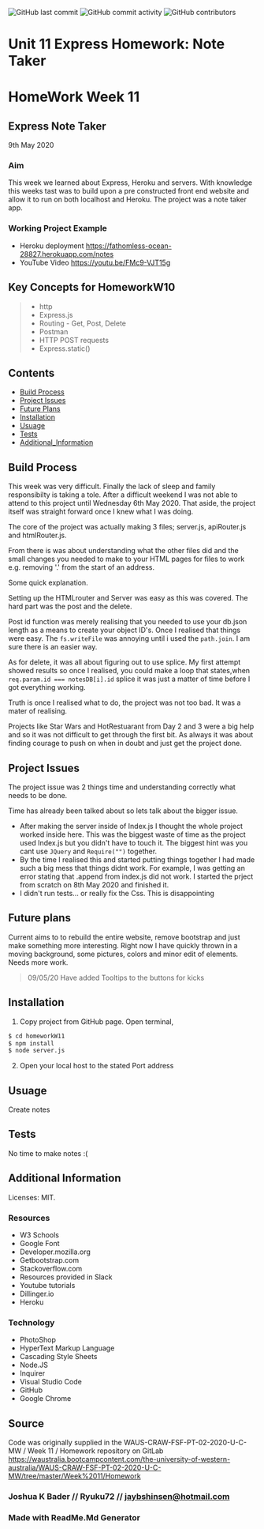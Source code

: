 ![GitHub last commit](https://img.shields.io/github/last-commit/Ryuku72/HomeworkW11?style=for-the-badge)
![GitHub commit activity](https://img.shields.io/github/commit-activity/y/Ryuku72/HomeworkW11?style=for-the-badge)
![GitHub contributors](https://img.shields.io/github/contributors/Ryuku72/HomeworkW11?style=for-the-badge)

# Unit 11 Express Homework: Note Taker


# HomeWork Week 11
## Express Note Taker
9th May 2020


### Aim
This week we learned about Express, Heroku and servers. With knowledge this weeks tast was to build upon a pre constructed front end website and allow it to run on both localhost and Heroku. The project was a note taker app. 



### Working Project Example
* Heroku deployment https://fathomless-ocean-28827.herokuapp.com/notes
* YouTube Video https://youtu.be/FMc9-VJT15g



## Key Concepts for HomeworkW10
> * http
> * Express.js
> * Routing - Get, Post, Delete
> * Postman
> * HTTP POST requests
> * Express.static()

 
## Contents
* [Build Process](#Build_Process)
* [Project Issues](#Project_Issues)
* [Future Plans](#future)
* [Installation](#Installation)
* [Usuage](#Usuage)
* [Tests](#Tests)
* [Additional_Information](#Additional_Information)

<a name="Build_Process">

## Build Process 

This week was very difficult. Finally the lack of sleep and family responsibilty is taking a tole. After a difficult weekend I was not able to attend to this project until Wednesday 6th May 2020. That aside, the project itself was straight forward once I knew what I was doing.

The core of the project was actually making 3 files; server.js, apiRouter.js and htmlRouter.js.

From there is was about understanding what the other files did and the small changes you needed to make to your HTML pages for files to work e.g. removing '.' from the start of an address.

Some quick explanation.

Setting up the HTMLrouter and Server was easy as this was covered. The hard part was the post and the delete.

Post id function was merely realising that you needed to use your db.json length as a means to create your object ID's. Once I realised that things were easy. The `fs.writeFile` was annoying until i used the `path.join`. I am sure there is an easier way.

As for delete, it was all about figuring out to use splice. My first attempt showed results so once I realised, you could make a loop that states,when `req.param.id === notesDB[i].id` splice it was just a matter of time before I got everything working.

Truth is once I realised what to do, the project was not too bad. It was a mater of realising. 

Projects like Star Wars and HotRestuarant from Day 2 and 3 were a big help and so it was not difficult to get through the first bit. As always it was about finding courage to push on when in doubt and just get the project done. 

<a name="Project_Issues">

## Project Issues

The project issue was 2 things time and understanding correctly what needs to be done.

Time has already been talked about so lets talk about the bigger issue.

* After making the server inside of Index.js I thought the whole project worked inside here. This was the biggest waste of time as the project used Index.js but you didn't have to touch it. The biggest hint was you cant use `JQuery` and `Require("")` together.
* By the time I realised this and started putting things together I had made such a big mess that things didnt work. For example, I was getting an error stating that .append from index.js did not work. I started the prject from scratch on 8th May 2020 and finished it.
* I didn't run tests... or really fix the Css. This is disappointing

<a name="future">

## Future plans

Current aims to to rebuild the entire website, remove bootstrap and just make something more interesting. Right now I have quickly thrown in a moving background, some pictures, colors and minor edit of elements. Needs more work. 

> 
>09/05/20 Have added Tooltips to the buttons for kicks
> 


<a name="Installation">

## Installation 
1. Copy project from GitHub page. Open terminal, 

```sh
$ cd homeworkW11
$ npm install
$ node server.js
```

2. Open your local host to the stated Port address 


<a name="Usuage">

## Usuage 
Create notes 

<a name="Tests">


## Tests
No time to make notes :(

<a name="Additional_Information">

## Additional Information
Licenses: MIT.

### Resources
* W3 Schools
* Google Font
* Developer.mozilla.org
* Getbootstrap.com
* Stackoverflow.com
* Resources provided in Slack
* Youtube tutorials
* Dillinger.io
* Heroku



### Technology
* PhotoShop
* HyperText Markup Language
* Cascading Style Sheets
* Node.JS
* Inquirer
* Visual Studio Code
* GitHub
* Google Chrome


## Source
Code was originally supplied in the WAUS-CRAW-FSF-PT-02-2020-U-C-MW / Week 11 / Homework repository on GitLab https://waustralia.bootcampcontent.com/the-university-of-western-australia/WAUS-CRAW-FSF-PT-02-2020-U-C-MW/tree/master/Week%2011/Homework

### Joshua K Bader // Ryuku72 // jaybshinsen@hotmail.com
### Made with ReadMe.Md Generator 